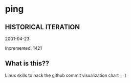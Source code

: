 # ping

## HISTORICAL ITERATION
2001-04-23

Incremented: 1421

## What is this?? 
Linux skills to hack the github commit visualization chart `;-)`
